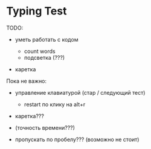 # Typing Test

TODO:

- уметь работать с кодом

  - count words
  - подсветка (???)

- каретка

Пока не важно:

- управление клавиатурой (стар / следующий тест)

  - restart по клику на alt+r

- каретка???
- (точность времени???)
- пропускать по пробелу??? (возможно не стоит)
